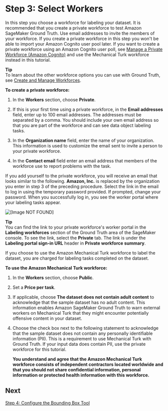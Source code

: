 # Step 3: Select Workers<a name="sms-getting-started-step3"></a>

In this step you choose a workforce for labeling your dataset\. It is recommended that you create a private workforce to test Amazon SageMaker Ground Truth\. Use email addresses to invite the members of your workforce\. If you create a private workforce in this step you won't be able to import your Amazon Cognito user pool later\. If you want to create a private workforce using an Amazon Cognito user poll, see [Manage a Private Workforce \(Amazon Cognito\)](sms-workforce-management-private.md) and use the Mechanical Turk workforce instead in this tutorial\.

**Tip**  
To learn about the other workforce options you can use with Ground Truth, see [Create and Manage Workforces](sms-workforce-management.md)\. 

**To create a private workforce:**

1. In the **Workers** section, choose **Private**\.

1. If this is your first time using a private workforce, in the **Email addresses** field, enter up to 100 email addresses\. The addresses must be separated by a comma\. You should include your own email address so that you are part of the workforce and can see data object labeling tasks\.

1. In the **Organization name** field, enter the name of your organization\. This information is used to customize the email sent to invite a person to your private workforce\.

1. In the **Contact email** field enter an email address that members of the workforce use to report problems with the task\.

If you add yourself to the private workforce, you will receive an email that looks similar to the following\. **Amazon, Inc\.** is replaced by the organization you enter in step 3 of the preceding procedure\. Select the link in the email to log in using the temporary password provided\. If prompted, change your password\. When you successfully log in, you see the worker portal where your labeling tasks appear\.

![\[Image NOT FOUND\]](http://docs.aws.amazon.com/sagemaker/latest/dg/images/sms/worker_portal_invite.png)

**Tip**  
You can find the link to your private workforce's worker portal in the **Labeling workforces** section of the Ground Truth area of the SageMaker console\. To see the link, select the **Private** tab\. The link is under the **Labeling portal sign\-in URL** header in **Private workforce summary**\.

If you choose to use the Amazon Mechanical Turk workforce to label the dataset, you are charged for labeling tasks completed on the dataset\.

**To use the Amazon Mechanical Turk workforce:**

1. In the **Workers** section, choose **Public**\.

1. Set a **Price per task**\.

1. If applicable, choose **The dataset does not contain adult content** to acknowledge that the sample dataset has no adult content\. This information enables Amazon SageMaker Ground Truth to warn external workers on Mechanical Turk that they might encounter potentially offensive content in your dataset\.

1. Choose the check box next to the following statement to acknowledge that the sample dataset does not contain any personally identifiable information \(PII\)\. This is a requirement to use Mechanical Turk with Ground Truth\. If your input data does contain PII, use the private workforce for this tutorial\. 

   **You understand and agree that the Amazon Mechanical Turk workforce consists of independent contractors located worldwide and that you should not share confidential information, personal information or protected health information with this workforce\.**

## Next<a name="step3-next"></a>

[Step 4: Configure the Bounding Box Tool](sms-getting-started-step4.md)
